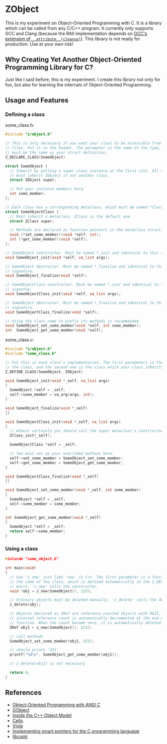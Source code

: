 # ZObject
This is my experiment on Object-Oriented Programming with C. It is a library
which can be called from any C/C++ program. It currently only supports GCC and
Clang (because the RAII implementation depends on
[GCC's extension of `__attribute__(cleanup)`](https://gcc.gnu.org/onlinedocs/gcc-6.1.0/gcc/Common-Variable-Attributes.html)).
This library is not ready for production. Use at your own risk!

## Why Creating Yet Another Object-Oriented Programming Library for C?
Just like I said before, this is my experiment. I create this library not only
for fun, but also for learning the internals of Object-Oriented Programming.

## Usage and Features

### Defining a class
some_class.h:
```c
#include "z/object.h"

// This is only necessary if you want your class to be accessible from other .c
// files. Put it in the header. The parameter is the name of the type, which
// must be the same as your struct definition.
Z_DECLARE_CLASS(SomeObject)

struct SomeObject {
  // Inherit by putting a super class instance at the first slot. All classes
  // must inherit ZObject if not another class.
  struct ZObject super;

  // Put your instance members here.
  int some_member;                  
};

// Each class has a corresponding metaclass, which must be named *Class.
struct SomeObjectClass {
  // Must inherit a metaclass. ZClass is the default one.
  struct ZClass super;

  // Methods are declared as function pointers in the metaclass struct.
  void (*set_some_member)(void *self, int);
  int (*get_some_member)(void *self);
};

// SomeObject constructor. Must be named *_init and identical to this signature.
void SomeObject_init(void *self, va_list args);

// SomeObject destructor. Must be named *_finalize and identical to this
// signature.
void SomeObject_finalize(void *self);

// SomeObjectClass constructor. Must be named *_init and identical to this
// signatue.
void SomeObjectClass_init(void *self, va_list args);

// SomeObject destructor. Must be named *_finalize and identical to this
// signature.
void SomeObjectClass_finalize(void *self);

// Using the class name to prefix its methods is recommended.
void SomeObject_set_some_member(void *self, int some_member);
int  SomeObject_get_some_member(void *self);
```

some_class.c:
```c
#include "z/object.h"
#include "some_class.h"

// Put this in each class's implementation. The first parameters is the name of
// the class, and the second one is the class which your class inherits.
Z_DEFINE_CLASS(SomeObject, ZObject)

void SomeObject_init(void *_self, va_list args)
{
  SomeObject *self = _self;
  self->some_member = va_arg(args, int);
}

void SomeObject_finalize(void *_self)
{}

void SomeObjectClass_init(void *_self, va_list args)
{
  // Almost certainly you should call the super metaclass's constructor.
  ZClass_init(_self);

  SomeObjectClass *self = _self;

  // You must set up your overrided methods here.
  self->set_some_member = SomeObject_set_some_member;
  self->get_some_member = SomeObject_get_some_member;
}

void SomeObjectClass_finalize(void *_self)
{}

void SomeObject_set_some_member(void *_self, int some_member)
{
  SomeObject *self = _self;
  self->some_member = some_member;
}

int SomeObject_get_some_member(void *_self)
{
  SomeObject *self = _self;
  return self->some_member;
}
```

### Using a class
```c
#inlucde "some_object.h"

int main(void)
{
  // Use 'z_new' just like 'new' in C++. The first parameter is a function with
  // the name of the class, which is defined automatically in the Z_DEFINE_CLASS
  // macro. 'z_new' calls the constructor.
  void *obj = z_new(SomeObject(), 123);

  // Ordinary objects must be deleted manually. 'z_delete' calls the destructor.
  z_delete(obj);

  // Objects declared as ZRef are reference counted objects with RAII, whose
  // internal reference count is automatically decremented at the end of a
  // function. When the count become zero, it is automatically deleted.
  ZRef obj1 = z_new(SomeObject(), 123);

  // call methods
  SomeObject_set_some_member(obj1, 321);

  // should prints '321'
  printf("%d\n", SomeObject_get_some_member(obj1));

  // z_delete(obj1) is not necessary

  return 0;
}
```

## References
- [Object-Oriented Programming with ANSI C](https://www.cs.rit.edu/~ats/books/ooc.pdf)
- [GObject](https://developer.gnome.org/gobject/stable/)
- [Inside the C++ Object Model](https://www.amazon.com/Inside-Object-Model-Stanley-Lippman/dp/0201834545)
- [Cello](http://libcello.org/)
- [Viola](https://github.com/eatonphil/Viola)
- [Implementing smart pointers for the C programming language](https://snai.pe/c/c-smart-pointers/)
- [libcsptr](https://github.com/Snaipe/libcsptr)
